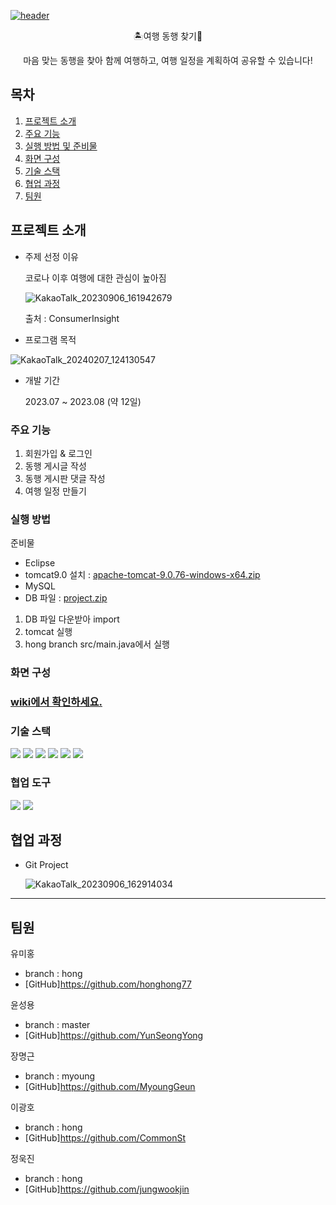 [![header](https://capsule-render.vercel.app/api?type=waving&color=auto&height=200&text=여행%20동행%20프로젝트)](https://capsule-render.vercel.app/api?type=waving&color=auto&height=200&text=여행%20동행%20프로젝트)


<p align='center'> 🏝️여행 동행 찾기👬
<p align='center'> 마음 맞는 동행을 찾아 함께 여행하고, 여행 일정을 계획하여 공유할 수 있습니다!




## 목차
1. [프로젝트 소개](#프로젝트-소개)
2. [주요 기능](#주요-기능)
3. [실행 방법 및 준비물](#실행-방법)
4. [화면 구성](#화면-구성)
5. [기술 스택](#기술-스택)
6. [협업 과정](#협업-과정)
7. [팀원](#팀원)



## 프로젝트 소개
- 주제 선정 이유
  
  코로나 이후 여행에 대한 관심이 높아짐
  
  ![KakaoTalk_20230906_161942679](https://github.com/honghong77/TravelAndFindPartners/assets/134483747/9126dc66-5cf8-4239-a3d0-3a7916ad25ba)

  출처 : ConsumerInsight
  
- 프로그램 목적
  
![KakaoTalk_20240207_124130547](https://github.com/MyoungGeun/TravelAndFindPartners/assets/134483532/ac8fdc13-e622-4a13-8342-1d29b696dbdf)





- 개발 기간

  2023.07 ~ 2023.08 (약 12일)
  
### 주요 기능
1. 회원가입 & 로그인
2. 동행 게시글 작성
3. 동행 게시판 댓글 작성
4. 여행 일정 만들기


### 실행 방법
준비물
- Eclipse 
- tomcat9.0 설치 : [apache-tomcat-9.0.76-windows-x64.zip](https://github.com/MyoungGeun/TravelAndFindPartners/files/12535667/apache-tomcat-9.0.76-windows-x64.zip)
- MySQL
- DB 파일 : [project.zip](https://github.com/MyoungGeun/TravelAndFindPartners/files/12535626/project.zip)

1. DB 파일 다운받아 import 
2. tomcat 실행
3. hong branch src/main.java에서 실행

### 화면 구성
### <a href="https://github.com/MyoungGeun/TravelAndFindPartners/wiki/%ED%99%94%EB%A9%B4-%EA%B5%AC%EC%84%B1#%EB%AA%A9%EC%B0%A8">wiki에서 확인하세요.</a>

### 기술 스택
  <img src="https://img.shields.io/badge/java-007396?style=for-the-badge&logo=java&logoColor=white"> <img src="https://img.shields.io/badge/html5-E34F26?style=for-the-badge&logo=html5&logoColor=white">  <img src="https://img.shields.io/badge/css-1572B6?style=for-the-badge&logo=css3&logoColor=white"> <img src="https://img.shields.io/badge/javascript-F7DF1E?style=for-the-badge&logo=javascript&logoColor=black">   <img src="https://img.shields.io/badge/mysql-4479A1?style=for-the-badge&logo=mysql&logoColor=white"> <img src="https://img.shields.io/badge/bootstrap-7952B3?style=for-the-badge&logo=bootstrap&logoColor=white">    
### 협업 도구  
<img src="https://img.shields.io/badge/github-181717?style=for-the-badge&logo=github&logoColor=white"> <img src="https://img.shields.io/badge/git-F05032?style=for-the-badge&logo=git&logoColor=white">


## 협업 과정
- Git Project
  
  ![KakaoTalk_20230906_162914034](https://github.com/honghong77/TravelAndFindPartners/assets/134483747/02be8ec7-2e95-4c40-a4c6-22b287ac1410)
---

## 팀원

유미홍
- branch : hong
- [GitHub]https://github.com/honghong77

윤성용
- branch : master
- [GitHub]https://github.com/YunSeongYong

장명근
- branch : myoung
- [GitHub]https://github.com/MyoungGeun

이광호
- branch : hong
- [GitHub]https://github.com/CommonSt

정욱진
- branch : hong
- [GitHub]https://github.com/jungwookjin


